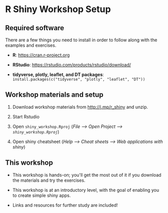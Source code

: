 # R Shiny Workshop Setup

## Required software

There are a few things you need to install in order to follow 
along with the examples and exercises.

- **R**: https://cran.r-project.org

- **RStudio**: https://rstudio.com/products/rstudio/download/

- **tidyverse, plotly, leaflet, and DT packages**: 
  `install.packages(c("tidyverse", "plotly", "leaflet", "DT"))` 


## Workshop materials and setup

1. Download workshop materials from http://j.mp/r_shiny and unzip.

2. Start Rstudio

3. Open `shiny_workshop.Rproj` (*File --> Open Project --> `shiny_workshop.Rproj`*)

4. Open shiny cheatsheet (*Help --> Cheat sheets --> Web applications with shiny*)

## This workshop

- This workshop is hands-on; you'll get the most out of it if you 
  download the materials and try the exercises.

- This workshop is at an introductory level, with the goal of enabling 
  you to create simple shiny apps.

- Links and resources for further study are included!
